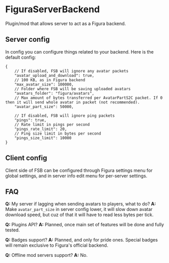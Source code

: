 # FiguraServerBackend
Plugin/mod that allows server to act as a Figura backend.

## Server config
In config you can configure things related to your backend. Here is the default config:
```jsonc
{
    // If disabled, FSB will ignore any avatar packets
    "avatar_upload_and_download": true,
    // 100 KB, as in Figura backend
    "max_avatar_size": 100000,
    // Folder where FSB will be saving uploaded avatars
    "avatars_folder": "figura/avatars",
    // Max amount of bytes transferred per AvatarPartS2C packet. If 0 then it will send whole avatar in packet (not recommended).
    "avatar_part_size": 50000,

    // If disabled, FSB will ignore ping packets
    "pings": true, 
    // Rate limit in pings per second
    "pings_rate_limit": 20,
    // Ping size limit in bytes per second
    "pings_size_limit": 10000
}
```

## Client config
Client side of FSB can be configured through Figura settings menu for global settings, and in server info edit menu for per-server settings.

## FAQ
**Q:** My server if lagging when sending avatars to players, what to do?
**A:** Make `avatar_part_size` in server config lower, it will slow down avatar download speed, but cuz of that it will have to read less bytes per tick.

**Q:** Plugins API?
**A:** Planned, once main set of features will be done and fully tested.

**Q:** Badges support?
**A:** Planned, and only for pride ones. Special badges will remain exclusive to Figura's official backend.

**Q:** Offline mod servers support?
**A:** No.